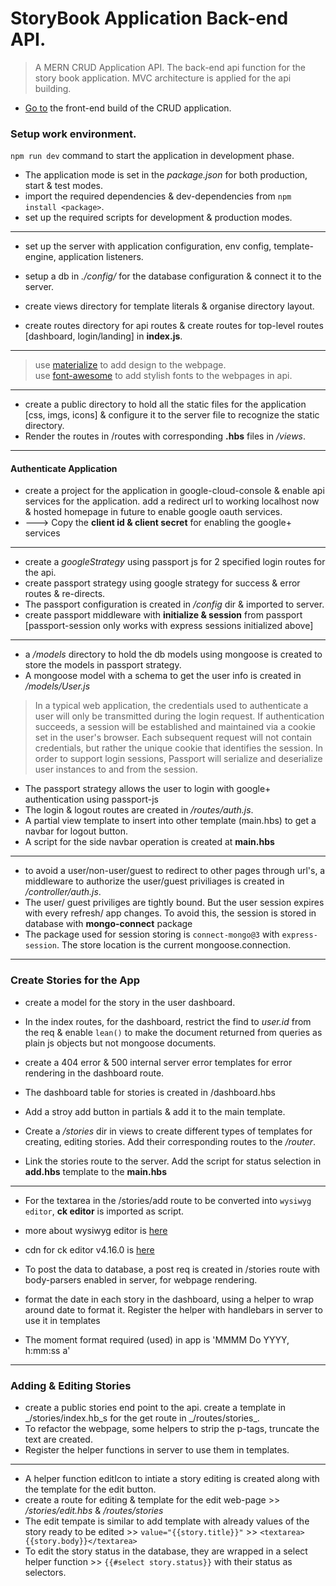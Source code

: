 # StoryBook Application Back-end API.

> A MERN CRUD Application API.
> The back-end api function for the story book application.
> MVC architecture is applied for the api building.

- [Go to](https://github.com/taurusilver7/fresh-pages-client) the front-end build of the CRUD application.

### Setup work environment.

`npm run dev` command to start the application in development phase.

- The application mode is set in the _package.json_ for both production, start & test modes.
  <br />
- import the required dependencies & dev-dependencies from `npm install <package>`.
  <br />
- set up the required scripts for development & production modes.

---

- set up the server with application configuration, env config, template-engine, application listeners.
- setup a db in _./config/_ for the database configuration & connect it to the server.

- create views directory for template literals & organise directory layout.

- create routes directory for api routes & create routes for top-level routes [dashboard, login/landing] in **index.js**.

---

> use [materialize](https://materializecss.com/getting-started.html) to add design to the webpage.
> <br />
> use [font-awesome](https://cdnjs.com/libraries/font-awesome) to add stylish fonts to the webpages in api.

---

- create a public directory to hold all the static files for the application [css, imgs, icons] & configure it to the server file to recognize the static directory.
- Render the routes in /routes with corresponding **.hbs** files in _/views_.

---

#### Authenticate Application

- create a project for the application in google-cloud-console & enable api services for the application. add a redirect url to working localhost now & hosted homepage in future to enable google oauth services.
- ---> Copy the **client id & client secret** for enabling the google+ services

---

- create a _googleStrategy_ using passport js for 2 specified login routes for the api.
- create passport strategy using google strategy for success & error routes & re-directs.
- The passport configuration is created in _/config_ dir & imported to server.
- create passport middleware with **initialize & session** from passport [passport-session only works with express sessions initialized above]

---

- a _/models_ directory to hold the db models using mongoose is created to store the models in passport strategy.
- A mongoose model with a schema to get the user info is created in _/models/User.js_

> In a typical web application, the credentials used to authenticate a user will only be transmitted during the login request. If authentication succeeds, a session will be established and maintained via a cookie set in the user's browser.
> Each subsequent request will not contain credentials, but rather the unique cookie that identifies the session. In order to support login sessions, Passport will serialize and deserialize user instances to and from the session.

- The passport strategy allows the user to login with google+ authentication using passport-js
- The login & logout routes are created in _/routes/auth.js_.
- A partial view template to insert into other template (main.hbs) to get a navbar for logout button.
- A script for the side navbar operation is created at **main.hbs**

---

- to avoid a user/non-user/guest to redirect to other pages through url's, a middleware to authorize the user/guest priviliages is created in _/controller/auth.js_.
- The user/ guest priviliges are tightly bound. But the user session expires with every refresh/ app changes. To avoid this, the session is stored in database with **mongo-connect** package
- The package used for session storing is `connect-mongo@3` with `express-session`. The store location is the current mongoose.connection.

---

### Create Stories for the App

- create a model for the story in the user dashboard.
- In the index routes, for the dashboard, restrict the find to _user.id_ from the req & enable `lean()` to make the document returned from queries as plain js objects but not mongoose documents.

- create a 404 error & 500 internal server error templates for error rendering in the dashboard route.
- The dashboard table for stories is created in /dashboard.hbs
- Add a stroy add button in partials & add it to the main template.
- Create a _/stories_ dir in views to create different types of templates for creating, editing stories. Add their corresponding routes to the _/router_.
- Link the stories route to the server. Add the script for status selection in **add.hbs** template to the **main.hbs**

---

- For the textarea in the /stories/add route to be converted into `wysiwyg editor`, **ck editor** is imported as script.
- more about wysiwyg editor is [here](https://froala.com/wysiwyg-editor/)
- cdn for ck editor v4.16.0 is [here](https://cdnjs.com/libraries/ckeditor)

- To post the data to database, a post req is created in /stories route with body-parsers enabled in server, for webpage rendering.
- format the date in each story in the dashboard, using a helper to wrap around date to format it. Register the helper with handlebars in server to use it in templates
- The moment format required (used) in app is 'MMMM Do YYYY, h:mm:ss a'

---

### Adding & Editing Stories

- create a public stories end point to the api. create a template in _/stories/index.hb_s for the get route in _/routes/stories\_.
- To refactor the webpage, some helpers to strip the p-tags, truncate the text are created.
- Register the helper functions in server to use them in templates.

---

- A helper function editIcon to intiate a story editing is created along with the template for the edit button.
- create a route for editing & template for the edit web-page >> _/stories/edit.hbs_ & _/routes/stories_
- The edit tempate is similar to add template with already values of the story ready to be edited >> `value="{{story.title}}"` >> `<textarea>{{story.body}}</textarea>`
- To edit the story status in the database, they are wrapped in a select helper function >>
  `{{#select story.status}}` with their status as selectors.
